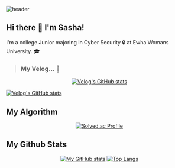 ![header](https://capsule-render.vercel.app/api?type=Waving&color=gradient&customColorList=14&height=150&section=header)

## Hi there 👋 I'm Sasha! 
I'm a college Junior majoring in Cyber Security :lock: at Ewha Womans University. :mortar_board:

> ### My Velog... 👀
<div align="center">

 [![Velog's GitHub stats](https://velog-readme-stats.vercel.app/api?name=lye0102)](https://github.com/lye0102/velog-readme-stats)
 
</div>

[![Velog's GitHub stats](https://velog-readme-stats.vercel.app/api/badge?name=lye0102)](https://velog.io/@lye0102)

## My Algorithm 
<div align="center">

  [![Solved.ac Profile](http://mazassumnida.wtf/api/v2/generate_badge?boj=yesilver)](https://solved.ac/yesilver/)

</div>

## My Github Stats 
<div align="center">

  [![My GitHub stats](https://github-readme-stats.vercel.app/api?username=yeeun-uwu&theme=buefy)](https://github.com/anuraghazra/github-readme-stats)  [![Top Langs](https://github-readme-stats.vercel.app/api/top-langs/?username=anuraghazra&layout=compact)](https://github.com/anuraghazra/github-readme-stats)
</div>
<!--
**yeeun-uwu/yeeun-uwu** is a ✨ _special_ ✨ repository because its `README.md` (this file) appears on your GitHub profile.

Here are some ideas to get you started:

- 🔭 I’m currently working on ...
- 🌱 I’m currently learning ...
- 👯 I’m looking to collaborate on ...
- 🤔 I’m looking for help with ...
- 💬 Ask me about ...
- 📫 How to reach me: ...
- 😄 Pronouns: ...
- ⚡ Fun fact: ...
-->
